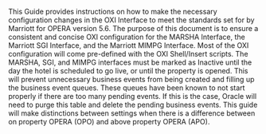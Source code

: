 
This Guide provides instructions on how to make the necessary configuration changes in the OXI Interface to meet the standards set for by Marriott for OPERA version 5.6.
The purpose of this document is to ensure a consistent and concise OXI configuration for the MARSHA Interface, the Marriott SGI Interface, and the Marriott MIMPG Interface. Most of the OXI configuration will come pre-defined with the OXI Shell/Insert scripts.
The MARSHA, SGI, and MIMPG interfaces must be marked as Inactive until the day the hotel is scheduled to go live, or until the property is opened. 
This will prevent unnecessary business events from being created and filling up the business event queues. 
These queues have been known to not start properly if there are too many pending events. If this is the case, Oracle will need to purge this table and delete the pending business events.
This guide will make distinctions between settings when there is a difference between on property OPERA (OPO) and above property OPERA (APO).
